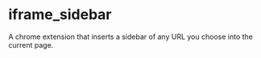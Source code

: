 # iframe_sidebar
A chrome extension that inserts a sidebar of any URL you choose into the current page.
